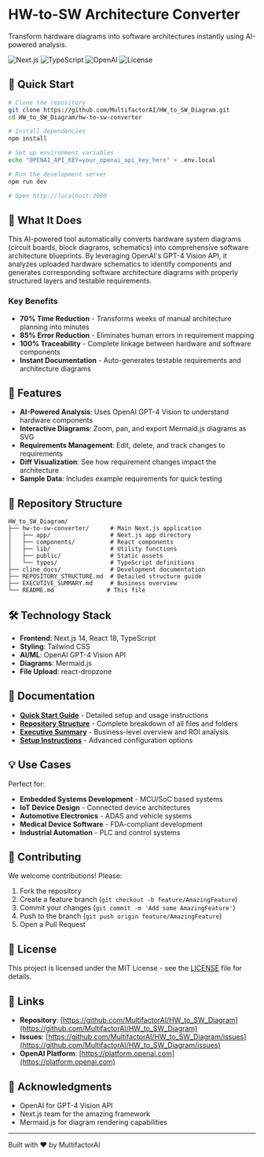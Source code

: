 # HW-to-SW Architecture Converter

Transform hardware diagrams into software architectures instantly using AI-powered analysis.

![Next.js](https://img.shields.io/badge/Next.js-14-black)
![TypeScript](https://img.shields.io/badge/TypeScript-5.0-blue)
![OpenAI](https://img.shields.io/badge/OpenAI-GPT--4-green)
![License](https://img.shields.io/badge/License-MIT-yellow)

## 🚀 Quick Start

```bash
# Clone the repository
git clone https://github.com/MultifactorAI/HW_to_SW_Diagram.git
cd HW_to_SW_Diagram/hw-to-sw-converter

# Install dependencies
npm install

# Set up environment variables
echo "OPENAI_API_KEY=your_openai_api_key_here" > .env.local

# Run the development server
npm run dev

# Open http://localhost:3000
```

## 📖 What It Does

This AI-powered tool automatically converts hardware system diagrams (circuit boards, block diagrams, schematics) into comprehensive software architecture blueprints. By leveraging OpenAI's GPT-4 Vision API, it analyzes uploaded hardware schematics to identify components and generates corresponding software architecture diagrams with properly structured layers and testable requirements.

### Key Benefits
- **70% Time Reduction** - Transforms weeks of manual architecture planning into minutes
- **85% Error Reduction** - Eliminates human errors in requirement mapping
- **100% Traceability** - Complete linkage between hardware and software components
- **Instant Documentation** - Auto-generates testable requirements and architecture diagrams

## 🎯 Features

- **AI-Powered Analysis**: Uses OpenAI GPT-4 Vision to understand hardware components
- **Interactive Diagrams**: Zoom, pan, and export Mermaid.js diagrams as SVG
- **Requirements Management**: Edit, delete, and track changes to requirements
- **Diff Visualization**: See how requirement changes impact the architecture
- **Sample Data**: Includes example requirements for quick testing

## 📁 Repository Structure

```
HW_to_SW_Diagram/
├── hw-to-sw-converter/      # Main Next.js application
│   ├── app/                 # Next.js app directory
│   ├── components/          # React components
│   ├── lib/                 # Utility functions
│   ├── public/              # Static assets
│   └── types/               # TypeScript definitions
├── cline_docs/              # Development documentation
├── REPOSITORY_STRUCTURE.md  # Detailed structure guide
├── EXECUTIVE_SUMMARY.md     # Business overview
└── README.md               # This file
```

## 🛠️ Technology Stack

- **Frontend**: Next.js 14, React 18, TypeScript
- **Styling**: Tailwind CSS
- **AI/ML**: OpenAI GPT-4 Vision API
- **Diagrams**: Mermaid.js
- **File Upload**: react-dropzone

## 📝 Documentation

- **[Quick Start Guide](hw-to-sw-converter/README.md)** - Detailed setup and usage instructions
- **[Repository Structure](REPOSITORY_STRUCTURE.md)** - Complete breakdown of all files and folders
- **[Executive Summary](EXECUTIVE_SUMMARY.md)** - Business-level overview and ROI analysis
- **[Setup Instructions](hw-to-sw-converter/SETUP_INSTRUCTIONS.md)** - Advanced configuration options

## 💡 Use Cases

Perfect for:
- **Embedded Systems Development** - MCU/SoC based systems
- **IoT Device Design** - Connected device architectures
- **Automotive Electronics** - ADAS and vehicle systems
- **Medical Device Software** - FDA-compliant development
- **Industrial Automation** - PLC and control systems

## 🤝 Contributing

We welcome contributions! Please:

1. Fork the repository
2. Create a feature branch (`git checkout -b feature/AmazingFeature`)
3. Commit your changes (`git commit -m 'Add some AmazingFeature'`)
4. Push to the branch (`git push origin feature/AmazingFeature`)
5. Open a Pull Request

## 📄 License

This project is licensed under the MIT License - see the [LICENSE](LICENSE) file for details.

## 🔗 Links

- **Repository**: [https://github.com/MultifactorAI/HW_to_SW_Diagram](https://github.com/MultifactorAI/HW_to_SW_Diagram)
- **Issues**: [https://github.com/MultifactorAI/HW_to_SW_Diagram/issues](https://github.com/MultifactorAI/HW_to_SW_Diagram/issues)
- **OpenAI Platform**: [https://platform.openai.com](https://platform.openai.com)

## 🙏 Acknowledgments

- OpenAI for GPT-4 Vision API
- Next.js team for the amazing framework
- Mermaid.js for diagram rendering capabilities

---

Built with ❤️ by MultifactorAI
